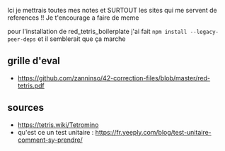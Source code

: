 Ici je mettrais toutes mes notes et SURTOUT les sites qui me servent de references !!
Je t'encourage a faire de meme

pour l'installation de red_tetris_boilerplate j'ai fait `npm install --legacy-peer-deps` et il semblerait que ça marche

## grille d'eval
* https://github.com/zanninso/42-correction-files/blob/master/red-tetris.pdf

## sources
* https://tetris.wiki/Tetromino
* qu'est ce un test unitaire : https://fr.yeeply.com/blog/test-unitaire-comment-sy-prendre/